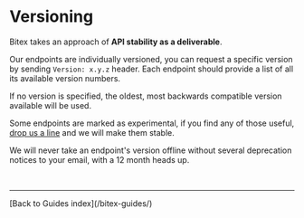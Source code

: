 # Versioning

Bitex takes an approach of **API stability as a deliverable**.

Our endpoints are individually versioned, you can request a specific version
by sending `Version: x.y.z` header.
Each endpoint should provide a list of all its available version numbers.

If no version is specified, the oldest,
most backwards compatible version available will be used.


Some endpoints are marked as experimental,
if you find any of those useful, [drop us a line](mailto:developers@bitex.la)
and we will make them stable.

We will never take an endpoint's version offline without several deprecation
notices to your email, with a 12 month heads up.

<br/>
<hr/>
[Back to Guides index](/bitex-guides/)
